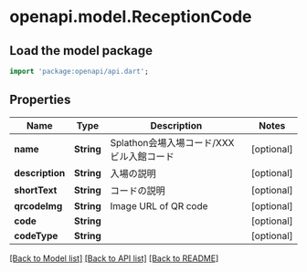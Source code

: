 # openapi.model.ReceptionCode

## Load the model package
```dart
import 'package:openapi/api.dart';
```

## Properties
Name | Type | Description | Notes
------------ | ------------- | ------------- | -------------
**name** | **String** | Splathon会場入場コード/XXXビル入館コード | [optional] 
**description** | **String** | 入場の説明 | [optional] 
**shortText** | **String** | コードの説明 | [optional] 
**qrcodeImg** | **String** | Image URL of QR code | [optional] 
**code** | **String** |  | [optional] 
**codeType** | **String** |  | [optional] 

[[Back to Model list]](../README.md#documentation-for-models) [[Back to API list]](../README.md#documentation-for-api-endpoints) [[Back to README]](../README.md)


